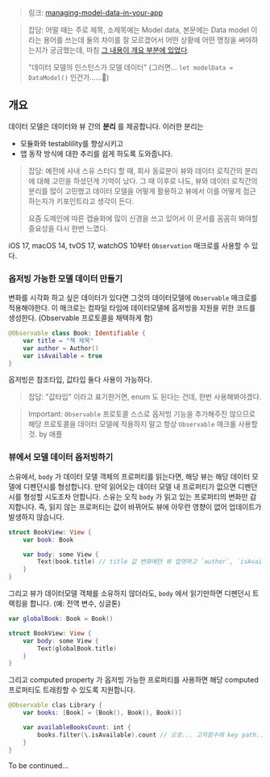> 링크: [managing-model-data-in-your-app](https://developer.apple.com/documentation/swiftui/managing-model-data-in-your-app)

> 잡담: 어떨 때는 주로 제목, 소제목에는 Model data, 본문에는 Data model 이라는 용어를 쓰는데 둘의 차이를 잘 모르겠어서
> 어떤 상황에 어떤 명칭을 써야하는지가 궁금했는데, 마침 [그 내용이 개요 부분에 있었다](https://developer.apple.com/documentation/swiftui/managing-model-data-in-your-app#:~:text=model%20data%20(that%20is%2C%20an%20instance%20of%20a%20data%20model)).
>
> "데이터 모델의 인스턴스가 모델 데이터" (그러면... `let modelData = DataModel()` 인건가......🫤)

## 개요

데이터 모델은 데이터와 뷰 간의 **분리** 를 제공합니다. 
이러한 분리는 
- 모듈화와 testablility를 향상시키고
- 앱 동작 방식에 대한 추리를 쉽게 하도록 도와줍니다.

> 잡담: 예전에 사내 스유 스터디 할 때, 회사 동료분이 뷰와 데이터 로직간의 분리에 대해 고민을 하셨던게 기억이 났다. 
> 그 때 이후로 나도, 뷰와 데이터 로직간의 분리를 많이 고민했고 데이터 모델을 어떻게 활용하고 뷰에서 이를 어떻게 접근하는지가 키포인트라고 생각이 든다.
>
> 요즘 도메인에 따른 캡슐화에 많이 신경을 쓰고 있어서 이 문서를 꼼꼼히 봐야할 중요성을 다시 한번 느꼈다.

iOS 17, macOS 14, tvOS 17, watchOS 10부터 ``Observation`` 매크로를 사용할 수 있다.

### 옵저빙 가능한 모델 데이터 만들기

변화를 시각화 하고 싶은 데이터가 있다면 그것의 데이터모델에 ``Observable`` 매크로를 적용해야한다.
이 매크로는 컴파일 타임에 데이터모델에 옵저빙을 지원을 위한 코드를 생성한다. (Observable 프로토콜을 채택하게 함)
```swift
@Observable class Book: Identifiable {
    var title = "책 제목"
    var author = Author()
    var isAvailable = true
}
```
옵저빙은 참조타입, 값타입 둘다 사용이 가능하다.
> 잡답: "값타입" 이라고 표기한거면, enum 도 된다는 건데, 한번 사용해봐야겠다.

> Important: `Observable` 프로토콜 스스로 옵저빙 기능을 추가해주진 않으므로 해당 프로토콜을 데이터 모델에 적용하지 말고
> 항상 `Observable` 매크롤 사용할 것. by 애플

### 뷰에서 모델 데이터 옵저빙하기

스유에서, `body` 가 데이터 모델 객체의 프로퍼티를 읽는다면, 해당 뷰는 해당 데이터 모델에 디펜던시를 형성합니다. 
만약 읽어오는 데이터 모델 내 프로퍼티가 없으면 디펜던시를 형성할 시도조차 안합니다. 
스유는 오직 `body` 가 읽고 있는 프로퍼티의 변화만 감지합니다. 즉, 읽지 않는 프로퍼티는 값이 바뀌어도 뷰에 아무런 영향이 없어 업데이트가 발생하지 않습니다.
```swift
struct BookView: View {
    var book: Book

    var body: some View {
        Text(book.title) // title 값 변화에만 뷰 업뎃하고 `author`, `isAvailable` 변화에는 반응 없음
    }
}
```
그리고 뷰가 데이터모델 객체를 소유하지 않더라도, `body` 에서 읽기만하면 디펜던시 트랙킹을 합니다. (예: 전역 변수, 싱글톤)
```swift
var globalBook: Book = Book()

struct BookView: View {
    var body: some View {
        Text(globalBook.title)
    }
}
```
그리고 computed property 가 옵저빙 가능한 프로퍼티를 사용하면 해당 computed 프로퍼티도 트래킹할 수 있도록 지원합니다.
```swift
@Observable clas Library {
    var books: [Book] = [Book(), Book(), Book()]

    var availableBooksCount: int {
        books.filter(\.isAvailable).count // 오호... 고차함수에 key path...
    }
}
```

To be continued...
